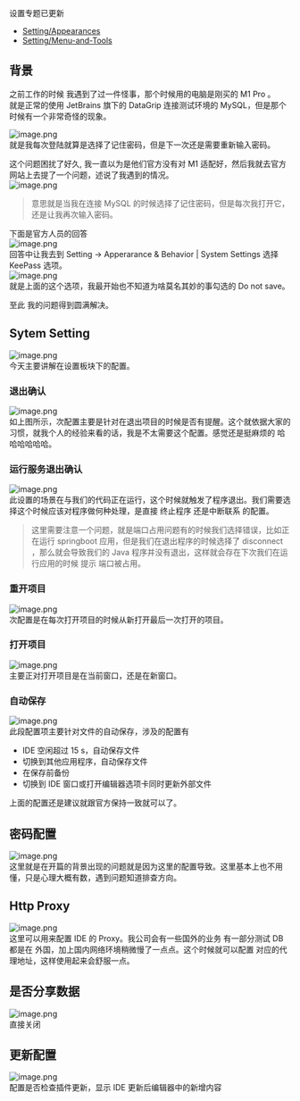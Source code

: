 设置专题已更新

- [Setting/Appearances](https://mp.weixin.qq.com/s/roxbrc_eHS_ab4QM09yAKg)
- [Setting/Menu-and-Tools](https://mp.weixin.qq.com/s/czH3F5ywEurBk8IIxrNqvg)

## 背景

之前工作的时候 我遇到了过一件怪事，那个时候用的电脑是刚买的 M1 Pro 。<br />就是正常的使用 JetBrains 旗下的 DataGrip 连接测试环境的 MySQL，但是那个时候有一个非常奇怪的现象。

![image.png](/images/cant-remember-passpord-datagrid/695d9277c9d1dba6687a3f6cfe80a29a.png)<br />就是我每次登陆就算是选择了记住密码，但是下一次还是需要重新输入密码。

这个问题困扰了好久, 我一直以为是他们官方没有对 M1 适配好，然后我就去官方网站上去提了一个问题，述说了我遇到的情况。<br />
![image.png](/images/cant-remember-passpord-datagrid/2c38d7e75c650a906f9120d216c1f81b.png)

> 意思就是当我在连接 MySQL 的时候选择了记住密码，但是每次我打开它，还是让我再次输入密码。

下面是官方人员的回答<br />![image.png](/images/cant-remember-passpord-datagrid/c776489866990e5770c1ead5fbfa5cdc.png)<br />回答中让我去到 Setting -> Apperarance & Behavior | System Settings 选择 KeePass 选项。<br />![image.png](/images/cant-remember-passpord-datagrid/109ae3761431ee73ed1e3ba60b58a657.png)<br />就是上面的这个选项，我最开始也不知道为啥莫名其妙的事勾选的 Do not save。

至此 我的问题得到圆满解决。

## Sytem Setting

![image.png](/images/cant-remember-passpord-datagrid/6a7e25f88d5a5eae6375dd117761f315.png)<br />今天主要讲解在设置板块下的配置。

### 退出确认

![image.png](/images/cant-remember-passpord-datagrid/bd3e187c9389617ee7d9693ada1f2108.png)<br />如上图所示，次配置主要是针对在退出项目的时候是否有提醒。这个就依据大家的习惯，就我个人的经验来看的话，我是不太需要这个配置。感觉还是挺麻烦的 哈哈哈哈哈哈。

### 运行服务退出确认

![image.png](/images/cant-remember-passpord-datagrid/5f916a151b28b8a1a1cdd52a9b3b02ff.png)<br />此设置的场景在与我们的代码正在运行，这个时候就触发了程序退出。我们需要选择这个时候应该对程序做何种处理，是直接 终止程序 还是中断联系 的配置。

> 这里需要注意一个问题，就是端口占用问题有的时候我们选择错误，比如正在运行 springboot 应用，但是我们在退出程序的时候选择了 disconnect ，那么就会导致我们的 Java 程序并没有退出，这样就会存在下次我们在运行应用的时候 提示 端口被占用。

### 重开项目

![image.png](/images/cant-remember-passpord-datagrid/88bc549028b7412b82a00559f1852a00.png)<br />次配置是在每次打开项目的时候从新打开最后一次打开的项目。

### 打开项目

![image.png](/images/cant-remember-passpord-datagrid/0414c0a523c28c8b311a1f4a383081da.png)<br />主要正对打开项目是在当前窗口，还是在新窗口。

### 自动保存

![image.png](/images/cant-remember-passpord-datagrid/b1d3abee3b5ddfb8b495752c481b7c44.png)<br />此段配置项主要针对文件的自动保存，涉及的配置有

- IDE 空闲超过 15 s，自动保存文件
- 切换到其他应用程序，自动保存文件
- 在保存前备份
- 切换到 IDE 窗口或打开编辑器选项卡同时更新外部文件

上面的配置还是建议就跟官方保持一致就可以了。

## 密码配置

![image.png](/images/cant-remember-passpord-datagrid/6319287d09e3c78bdc78a03ec0cfc917.png)<br />这里就是在开篇的背景出现的问题就是因为这里的配置导致。这里基本上也不用懂，只是心理大概有数，遇到问题知道排查方向。

## Http Proxy

![image.png](/images/cant-remember-passpord-datagrid/107b99f5af1926293fece806ded27961.png)<br />这里可以用来配置 IDE 的 Proxy。我公司会有一些国外的业务 有一部分测试 DB 都是在 外国，加上国内网络环境稍微慢了一点点。这个时候就可以配置 对应的代理地址，这样使用起来会舒服一点。

## 是否分享数据

![image.png](/images/cant-remember-passpord-datagrid/3366eb44d855b2e550d4a0a2d34d4d03.png)<br />直接关闭

## 更新配置

![image.png](/images/cant-remember-passpord-datagrid/a99338822152ae53dd02ec49133b708e.png)<br />配置是否检查插件更新，显示 IDE 更新后编辑器中的新增内容
